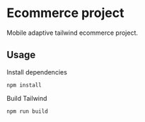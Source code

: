 # Ecommerce project

Mobile adaptive tailwind ecommerce project.

## Usage

Install dependencies

```
npm install
```

Build Tailwind

```
npm run build
```
